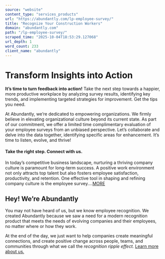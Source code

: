 ```yaml
---
source: "website"
content_type: "services_products"
url: "https://abundantly.com/lp-employee-survey/"
title: "Recognize Your Construction Workers"
domain: "abundantly.com"
path: "/lp-employee-survey/"
scraped_time: "2025-10-04T18:53:29.127068"
url_depth: 1
word_count: 233
client_name: "abundantly"
---
```


# Transform Insights into Action

**It’s time to turn feedback into action!** Take the next step towards a happier, more productive workplace by analyzing survey results, identifying key trends, and implementing targeted strategies for improvement. Get the tips you need.

At Abundantly, we’re dedicated to empowering organizations. We firmly believe in elevating organizational culture beyond its current state. As part of our commitment, we offer a limited time complimentary evaluation of your employee surveys from an unbiased perspective. Let’s collaborate and delve into the data together, identifying specific areas for enhancement. It’s time to listen, evolve, and thrive!

#### Take the right step. Connect with us.

In today’s competitive business landscape, nurturing a thriving company culture is paramount for long-term success. A positive work environment not only attracts top talent but also fosters employee satisfaction, productivity, and retention. One effective tool in shaping and refining company culture is the employee survey….[MORE](https://abundantly.com/lifting-company-culture-through-employee-surveys/)

## Hey! We’re Abundantly

You may not have heard of us, but we know employee recognition. We created Abundantly because we saw a need for a modern recognition product that meets the needs of evolving companies and their employees, no matter where or how they work.

At the end of the day, we just want to help companies create meaningful connections, and create positive change across people, teams, and communities through what we call the _recognition ripple effect._ [Learn more about us.](https://abundantly.com/about-us/)
